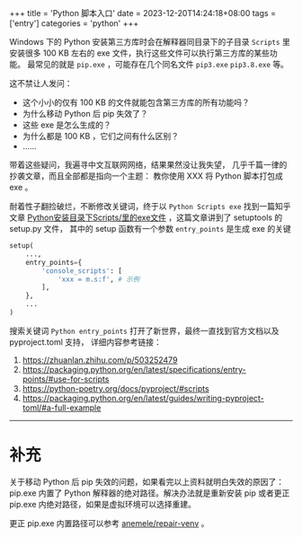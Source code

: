 +++
title = 'Python 脚本入口'
date = 2023-12-20T14:24:18+08:00
tags = ['entry']
categories = 'python'
+++

Windows 下的 Python 安装第三方库时会在解释器同目录下的子目录 `Scripts` 里
安装很多 100 KB 左右的 exe 文件，执行这些文件可以执行第三方库的某些功能。
最常见的就是 `pip.exe` ，可能存在几个同名文件 `pip3.exe` `pip3.8.exe` 等。

<!--more-->

这不禁让人发问：

- 这个小小的仅有 100 KB 的文件就能包含第三方库的所有功能吗？
- 为什么移动 Python 后 pip 失效了？
- 这些 exe 是怎么生成的？
- 为什么都是 100 KB ，它们之间有什么区别？
- ……

带着这些疑问，我遍寻中文互联网网络，结果果然没让我失望，
几乎千篇一律的抄袭文章，而且全部都是指向一个主题：
教你使用 XXX 将 Python 脚本打包成 exe
。

耐着性子翻捡破烂，不断修改关键词，终于以 `Python Scripts exe` 找到一篇知乎文章
[Python安装目录下Scripts/里的exe文件](https://zhuanlan.zhihu.com/p/360502932) ，这篇文章讲到了 setuptools 的 setup.py 文件，
其中的 setup 函数有一个参数 `entry_points` 是生成 exe 的关键

```python
setup(
    ...,
    entry_points={
        'console_scripts': [
            'xxx = m.s:f', # 示例
        ],
    },
    ...
)
```

搜索关键词 `Python entry_points` 打开了新世界，最终一直找到官方文档以及 pyproject.toml 支持，
详细内容参考链接：

1. <https://zhuanlan.zhihu.com/p/503252479>
2. <https://packaging.python.org/en/latest/specifications/entry-points/#use-for-scripts>
3. <https://python-poetry.org/docs/pyproject/#scripts>
4. <https://packaging.python.org/en/latest/guides/writing-pyproject-toml/#a-full-example>

---

# 补充

关于移动 Python 后 pip 失效的问题，如果看完以上资料就明白失效的原因了： pip.exe 内置了 Python 解释器的绝对路径。解决办法就是重新安装 pip 或者更正 pip.exe 内绝对路径，如果是虚拟环境可以选择重建。

更正 pip.exe 内置路径可以参考 [anemele/repair-venv](https://github.com/anemele/repair-venv) 。